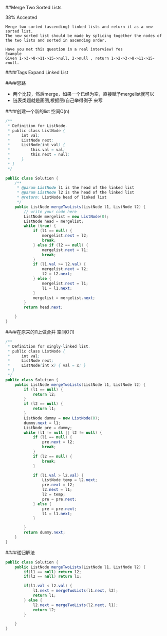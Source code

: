 ##Merge Two Sorted Lists

38% Accepted

	Merge two sorted (ascending) linked lists and return it as a new sorted list.
    The new sorted list should be made by splicing together the nodes of the two lists and sorted in ascending order.

	Have you met this question in a real interview? Yes
	Example
	Given 1->3->8->11->15->null, 2->null , return 1->2->3->8->11->15->null.

####Tags Expand
Linked List

####思路
- 两个比较，然后merge，如果一个已经为空，直接赋予mergelist就可以
- 链表类题就是画图,根据图/自己举得例子 来写


####创建一个新的list 空间O(n)
```java
/**
 * Definition for ListNode.
 * public class ListNode {
 *     int val;
 *     ListNode next;
 *     ListNode(int val) {
 *         this.val = val;
 *         this.next = null;
 *     }
 * }
 */

public class Solution {
    /**
     * @param ListNode l1 is the head of the linked list
     * @param ListNode l2 is the head of the linked list
     * @return: ListNode head of linked list
     */
    public ListNode mergeTwoLists(ListNode l1, ListNode l2) {
        // write your code here
        ListNode mergelist = new ListNode(0);
        ListNode head = mergelist;
        while (true) {
            if (l1 == null) {
                mergelist.next = l2;
                break;
            } else if (l2 == null) {
                mergelist.next = l1;
                break;
            }
            if (l1.val >= l2.val) {
                mergelist.next = l2;
                l2 = l2.next;
            } else {
                mergelist.next = l1;
                l1 = l1.next;
            }
            mergelist = mergelist.next;
        }
        return head.next;

    }
}

```

####在原来的l1上做合并 空间O(1)
```java
/**
 * Definition for singly-linked list.
 * public class ListNode {
 *     int val;
 *     ListNode next;
 *     ListNode(int x) { val = x; }
 * }
 */
public class Solution {
    public ListNode mergeTwoLists(ListNode l1, ListNode l2) {
        if (l1 == null) {
            return l2;
        }
        if (l2 == null) {
            return l1;
        }
        ListNode dummy = new ListNode(0);
        dummy.next = l1;
        ListNode pre = dummy;
        while (l1 != null || l2 != null) {
            if (l1 == null) {
                pre.next = l2;
                break;
            }
            if (l2 == null) {
                break;
            }

            if (l1.val > l2.val) {
                ListNode temp = l2.next;
                pre.next = l2;
                l2.next = l1;
                l2 = temp;
                pre = pre.next;
            } else {
                pre = pre.next;
                l1 = l1.next;
            }

        }
        return dummy.next;
    }
}
```

####递归解法
```java
public class Solution {
    public ListNode mergeTwoLists(ListNode l1, ListNode l2) {
        if(l1 == null) return l2;
        if(l2 == null) return l1;

        if(l1.val < l2.val) {
            l1.next = mergeTwoLists(l1.next, l2);
            return l1;
        } else {
            l2.next = mergeTwoLists(l2.next, l1);
            return l2;
        }

    }
}
```
